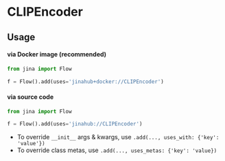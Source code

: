 # CLIPEncoder


## Usage

#### via Docker image (recommended)

```python
from jina import Flow
	
f = Flow().add(uses='jinahub+docker://CLIPEncoder')
```

#### via source code

```python
from jina import Flow
	
f = Flow().add(uses='jinahub://CLIPEncoder')
```

- To override `__init__` args & kwargs, use `.add(..., uses_with: {'key': 'value'})`
- To override class metas, use `.add(..., uses_metas: {'key': 'value})`
